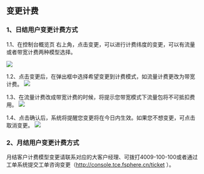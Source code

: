 ## 变更计费

### 1、日结用户变更计费方式
1.1、在控制台概览页 右上角，点击变更，可以进行计费纬度的变更，可以有流量或者带宽计费两种模型选择。

![](http://imgcache.tce.fsphere.cn/image/mccdn.qcloud.com/static/img/a78e19bbe53f5b33fec06cbc7eed3444/image.png)

1.2、点击变更后，在弹出框中选择希望变更到计费模式，如流量计费更改为带宽计费。
![](http://imgcache.tce.fsphere.cn/image/mccdn.qcloud.com/static/img/f3c7715a4470dce3a49437f92e7d48a2/image.png)

1.3、在流量计费改成带宽计费的时候，将提示您带宽模式下流量包将不可抵扣费用。
![](http://imgcache.tce.fsphere.cn/image/mccdn.qcloud.com/static/img/f2bd6f4610c8e8d42b69ea9bdfe04bf2/image.png)

1.4、点击确认后，系统将提醒您变更将在今日内生效。如果您不想变更，可点击取消变更。
![](http://imgcache.tce.fsphere.cn/image/mccdn.qcloud.com/static/img/2475bf9490733794a56edc235f476146/image.png)


### 2、月结用户变更计费方式
月结客户计费模型变更请联系对应的大客户经理、可拨打4009-100-100或者通过工单系统提交工单咨询变更（http://console.tce.fsphere.cn/ticket ）。

